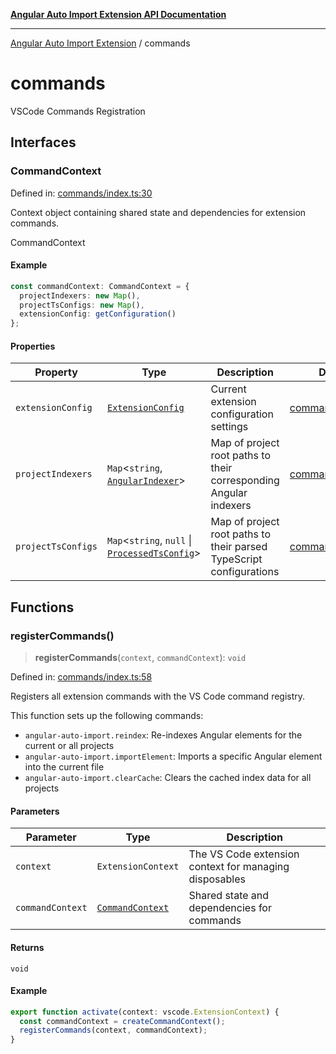 [**Angular Auto Import Extension API Documentation**](README.md)

***

[Angular Auto Import Extension](README.md) / commands

# commands

VSCode Commands Registration

## Interfaces

### CommandContext

Defined in: [commands/index.ts:30](https://github.com/ngx-rock/vscode-angular-auto-import/blob/main/src/commands/index.ts#L30)

Context object containing shared state and dependencies for extension commands.

 CommandContext

#### Example

```typescript
const commandContext: CommandContext = {
  projectIndexers: new Map(),
  projectTsConfigs: new Map(),
  extensionConfig: getConfiguration()
};
```

#### Properties

| Property | Type | Description | Defined in |
| ------ | ------ | ------ | ------ |
| <a id="extensionconfig"></a> `extensionConfig` | [`ExtensionConfig`](config/settings.md#extensionconfig) | Current extension configuration settings | [commands/index.ts:36](https://github.com/ngx-rock/vscode-angular-auto-import/blob/main/src/commands/index.ts#L36) |
| <a id="projectindexers"></a> `projectIndexers` | `Map`\<`string`, [`AngularIndexer`](services/indexer.md#angularindexer)\> | Map of project root paths to their corresponding Angular indexers | [commands/index.ts:32](https://github.com/ngx-rock/vscode-angular-auto-import/blob/main/src/commands/index.ts#L32) |
| <a id="projecttsconfigs"></a> `projectTsConfigs` | `Map`\<`string`, `null` \| [`ProcessedTsConfig`](types/tsconfig.md#processedtsconfig)\> | Map of project root paths to their parsed TypeScript configurations | [commands/index.ts:34](https://github.com/ngx-rock/vscode-angular-auto-import/blob/main/src/commands/index.ts#L34) |

## Functions

### registerCommands()

> **registerCommands**(`context`, `commandContext`): `void`

Defined in: [commands/index.ts:58](https://github.com/ngx-rock/vscode-angular-auto-import/blob/main/src/commands/index.ts#L58)

Registers all extension commands with the VS Code command registry.

This function sets up the following commands:
- `angular-auto-import.reindex`: Re-indexes Angular elements for the current or all projects
- `angular-auto-import.importElement`: Imports a specific Angular element into the current file
- `angular-auto-import.clearCache`: Clears the cached index data for all projects

#### Parameters

| Parameter | Type | Description |
| ------ | ------ | ------ |
| `context` | `ExtensionContext` | The VS Code extension context for managing disposables |
| `commandContext` | [`CommandContext`](#commandcontext) | Shared state and dependencies for commands |

#### Returns

`void`

#### Example

```typescript
export function activate(context: vscode.ExtensionContext) {
  const commandContext = createCommandContext();
  registerCommands(context, commandContext);
}
```
